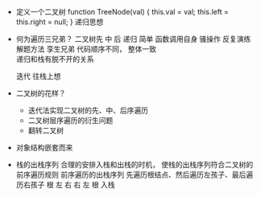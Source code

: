 - 定义一个二叉树
    function TreeNode(val) {
        this.val = val;
        this.left = this.right = null;
    }
    递归思想
- 何为遍历三兄弟？
    二叉树先 中 后
    递归  简单
        函数调用自身  骚操作  反复演练  解题方法
        孪生兄弟 代码顺序不同， 整体一致   
        递归和栈有脱不开的关系

    迭代
        往栈上想


- 二叉树的花样？
    - 迭代法实现二叉树的先、中、后序遍历
    - 二叉树层序遍历的衍生问题
    - 翻转二叉树


- 对象结构嵌套而来

- 栈的出栈序列
    合理的安排入栈和出栈的时机， 使栈的出栈序列符合二叉树的前序遍历规则
    前序遍历的出栈序列
    先遍历根结点、然后遍历左孩子、最后遍历右孩子
    根  左  右
    右  左  根  入栈
